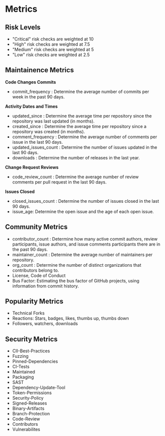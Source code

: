 # Metrics

## Risk Levels

- "Critical" risk checks are weighted at 10
- "High" risk checks are weighted at 7.5
- "Medium" risk checks are weighted at 5
- "Low" risk checks are weighted at 2.5

## Maintainence Metrics

**Code Changes Commits**

- commit_frequency : Determine the average number of commits per week in the past 90 days.

**Activity Dates and Times**

- updated_since : Determine the average time per repository since the repository was last updated (in months).
- created_since : Determine the average time per repository since a repository was created (in months).
- comment_frequency : Determine the average number of comments per issue in the last 90 days.
- updated_issues_count : Determine the number of issues updated in the last 90 days.
- downloads : Determine the number of releases in the last year.

**Change Request Reviews**

- code_review_count : Determine the average number of review comments per pull request in the last 90 days.

**Issues Closed**

- closed_issues_count : Determine the number of issues closed in the last 90 days.
- issue_age: Determine the open issue and the age of each open issue.

## Community Metrics

- contributor_count : Determine how many active commit authors, review participants, issue authors, and issue comments participants there are in the past 90 days.
- maintainer_count : Determine the average number of maintainers per repository.
- org_count : Determine the number of distinct organizations that contributors belong to.
- License, Code of Conduct
- Bus Factor: Estimating the bus factor of GitHub projects, using information from commit history.
<!-- - Elephant Factor -->

## Popularity Metrics

- Technical Forks
- Reactions: Stars, badges, likes, thumbs up, thumbs down
- Followers, watchers, downloads
  <!-- - Organizational Diversity -->
  <!-- - Burstiness -->

## Security Metrics

- CII-Best-Practices
- Fuzzing
- Pinned-Dependencies
- CI-Tests
- Maintained
- Packaging
- SAST
- Dependency-Update-Tool
- Token-Permissions
- Security-Policy
- Signed-Releases
- Binary-Artifacts
- Branch-Protection
- Code-Review
- Contributors
- Vulnerabilites
